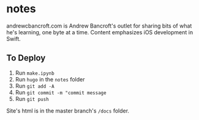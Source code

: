 # notes
andrewcbancroft.com is Andrew Bancroft's outlet for sharing bits of what he's learning, one byte at a time. Content emphasizes iOS development in Swift.

## To Deploy

1. Run `make.ipynb`
2. Run `hugo` in the `notes` folder
3. Run `git add -A`
4. Run `git commit -m "commit message`
5. Run `git push`

Site's html is in the master branch's `/docs` folder.
